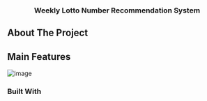   <h3 align="center">Weekly Lotto Number Recommendation System</h3>

  <!-- ABOUT THE PROJECT -->
## About The Project

## Main Features
![image](https://github.com/guswns00123/Weekly_Recommend_LottoNum/assets/65805176/acd13bd4-0643-467c-90fb-7b3ead55373a)

### Built With

